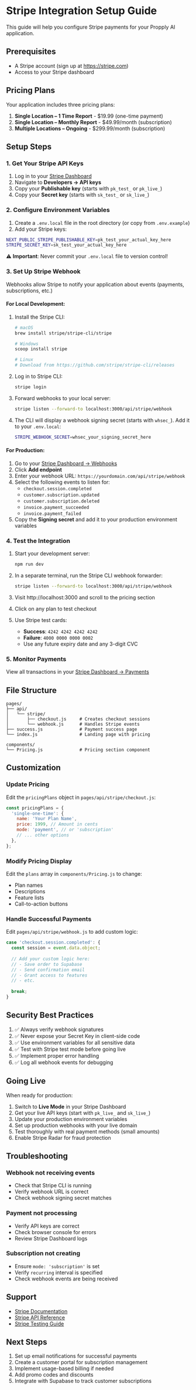 # Stripe Integration Setup Guide

This guide will help you configure Stripe payments for your Propply AI application.

## Prerequisites

- A Stripe account (sign up at https://stripe.com)
- Access to your Stripe dashboard

## Pricing Plans

Your application includes three pricing plans:

1. **Single Location – 1 Time Report** - $19.99 (one-time payment)
2. **Single Location – Monthly Report** - $49.99/month (subscription)
3. **Multiple Locations – Ongoing** - $299.99/month (subscription)

## Setup Steps

### 1. Get Your Stripe API Keys

1. Log in to your [Stripe Dashboard](https://dashboard.stripe.com)
2. Navigate to **Developers → API keys**
3. Copy your **Publishable key** (starts with `pk_test_` or `pk_live_`)
4. Copy your **Secret key** (starts with `sk_test_` or `sk_live_`)

### 2. Configure Environment Variables

1. Create a `.env.local` file in the root directory (or copy from `.env.example`)
2. Add your Stripe keys:

```bash
NEXT_PUBLIC_STRIPE_PUBLISHABLE_KEY=pk_test_your_actual_key_here
STRIPE_SECRET_KEY=sk_test_your_actual_key_here
```

⚠️ **Important**: Never commit your `.env.local` file to version control!

### 3. Set Up Stripe Webhook

Webhooks allow Stripe to notify your application about events (payments, subscriptions, etc.)

#### For Local Development:

1. Install the Stripe CLI:
   ```bash
   # macOS
   brew install stripe/stripe-cli/stripe
   
   # Windows
   scoop install stripe
   
   # Linux
   # Download from https://github.com/stripe/stripe-cli/releases
   ```

2. Log in to Stripe CLI:
   ```bash
   stripe login
   ```

3. Forward webhooks to your local server:
   ```bash
   stripe listen --forward-to localhost:3000/api/stripe/webhook
   ```

4. The CLI will display a webhook signing secret (starts with `whsec_`). Add it to your `.env.local`:
   ```bash
   STRIPE_WEBHOOK_SECRET=whsec_your_signing_secret_here
   ```

#### For Production:

1. Go to your [Stripe Dashboard → Webhooks](https://dashboard.stripe.com/webhooks)
2. Click **Add endpoint**
3. Enter your webhook URL: `https://yourdomain.com/api/stripe/webhook`
4. Select the following events to listen for:
   - `checkout.session.completed`
   - `customer.subscription.updated`
   - `customer.subscription.deleted`
   - `invoice.payment_succeeded`
   - `invoice.payment_failed`
5. Copy the **Signing secret** and add it to your production environment variables

### 4. Test the Integration

1. Start your development server:
   ```bash
   npm run dev
   ```

2. In a separate terminal, run the Stripe CLI webhook forwarder:
   ```bash
   stripe listen --forward-to localhost:3000/api/stripe/webhook
   ```

3. Visit http://localhost:3000 and scroll to the pricing section
4. Click on any plan to test checkout

5. Use Stripe test cards:
   - **Success**: `4242 4242 4242 4242`
   - **Failure**: `4000 0000 0000 0002`
   - Use any future expiry date and any 3-digit CVC

### 5. Monitor Payments

View all transactions in your [Stripe Dashboard → Payments](https://dashboard.stripe.com/payments)

## File Structure

```
pages/
├── api/
│   └── stripe/
│       ├── checkout.js     # Creates checkout sessions
│       └── webhook.js      # Handles Stripe events
├── success.js              # Payment success page
└── index.js                # Landing page with pricing

components/
└── Pricing.js              # Pricing section component
```

## Customization

### Update Pricing

Edit the `pricingPlans` object in `pages/api/stripe/checkout.js`:

```javascript
const pricingPlans = {
  'single-one-time': {
    name: 'Your Plan Name',
    price: 1999, // Amount in cents
    mode: 'payment', // or 'subscription'
    // ... other options
  },
};
```

### Modify Pricing Display

Edit the `plans` array in `components/Pricing.js` to change:
- Plan names
- Descriptions
- Feature lists
- Call-to-action buttons

### Handle Successful Payments

Edit `pages/api/stripe/webhook.js` to add custom logic:

```javascript
case 'checkout.session.completed': {
  const session = event.data.object;
  
  // Add your custom logic here:
  // - Save order to Supabase
  // - Send confirmation email
  // - Grant access to features
  // - etc.
  
  break;
}
```

## Security Best Practices

1. ✅ Always verify webhook signatures
2. ✅ Never expose your Secret Key in client-side code
3. ✅ Use environment variables for all sensitive data
4. ✅ Test with Stripe test mode before going live
5. ✅ Implement proper error handling
6. ✅ Log all webhook events for debugging

## Going Live

When ready for production:

1. Switch to **Live Mode** in your Stripe Dashboard
2. Get your live API keys (start with `pk_live_` and `sk_live_`)
3. Update your production environment variables
4. Set up production webhooks with your live domain
5. Test thoroughly with real payment methods (small amounts)
6. Enable Stripe Radar for fraud protection

## Troubleshooting

### Webhook not receiving events
- Check that Stripe CLI is running
- Verify webhook URL is correct
- Check webhook signing secret matches

### Payment not processing
- Verify API keys are correct
- Check browser console for errors
- Review Stripe Dashboard logs

### Subscription not creating
- Ensure `mode: 'subscription'` is set
- Verify `recurring` interval is specified
- Check webhook events are being received

## Support

- [Stripe Documentation](https://stripe.com/docs)
- [Stripe API Reference](https://stripe.com/docs/api)
- [Stripe Testing Guide](https://stripe.com/docs/testing)

## Next Steps

1. Set up email notifications for successful payments
2. Create a customer portal for subscription management
3. Implement usage-based billing if needed
4. Add promo codes and discounts
5. Integrate with Supabase to track customer subscriptions
